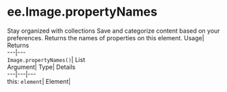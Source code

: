  
#  ee.Image.propertyNames 
Stay organized with collections  Save and categorize content based on your preferences. 
Returns the names of properties on this element. Usage| Returns  
---|---  
`Image.propertyNames()`| List  
Argument| Type| Details  
---|---|---  
this: `element`| Element|   
